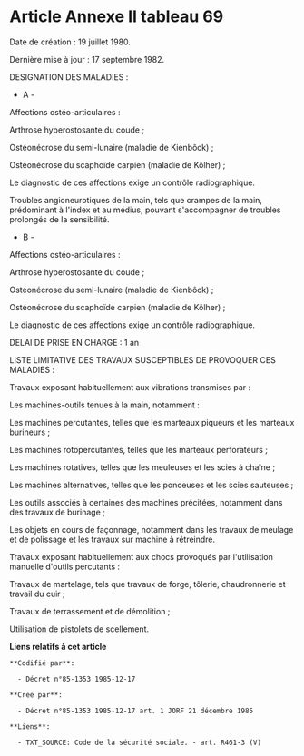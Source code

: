 # Article Annexe II tableau 69

Date de création : 19 juillet 1980.

Dernière mise à jour : 17 septembre 1982.

DESIGNATION DES MALADIES :

- A - 

Affections ostéo-articulaires : 

Arthrose hyperostosante du coude ;

Ostéonécrose du semi-lunaire (maladie de Kienbôck) ; 

Ostéonécrose du scaphoïde carpien (maladie de Kôlher) ;

Le diagnostic de ces affections exige un contrôle radiographique.

Troubles angioneurotiques de la main, tels que crampes de la main, prédominant à l'index et au médius, pouvant s'accompagner
de troubles prolongés de la sensibilité.

- B -

Affections ostéo-articulaires : 

Arthrose hyperostosante du coude ; 

Ostéonécrose du semi-lunaire (maladie de Kienbôck) ;

Ostéonécrose du scaphoïde carpien (maladie de Kôlher) ; 

Le diagnostic de ces affections exige un contrôle radiographique.

DELAI DE PRISE EN CHARGE : 1 an

LISTE LIMITATIVE DES TRAVAUX SUSCEPTIBLES DE PROVOQUER CES MALADIES :

Travaux exposant habituellement aux vibrations transmises par :

Les machines-outils tenues à la main, notamment :

Les machines percutantes, telles que les marteaux piqueurs et les marteaux burineurs ; 

Les machines rotopercutantes, telles que les marteaux perforateurs ;

Les machines rotatives, telles que les meuleuses et les scies à chaîne ; 

Les machines alternatives, telles que les ponceuses et les scies sauteuses ; 

Les outils associés à certaines des machines précitées, notamment dans des travaux de burinage ;

Les objets en cours de façonnage, notamment dans les travaux de meulage et de polissage et les travaux sur machine à
rétreindre.

Travaux exposant habituellement aux chocs provoqués par l'utilisation manuelle d'outils percutants :

Travaux de martelage, tels que travaux de forge, tôlerie, chaudronnerie et travail du cuir ; 

Travaux de terrassement et de démolition ;

Utilisation de pistolets de scellement.

**Liens relatifs à cet article**

	**Codifié par**:

	  - Décret n°85-1353 1985-12-17

	**Créé par**:

	  - Décret n°85-1353 1985-12-17 art. 1 JORF 21 décembre 1985

	**Liens**:

	  - TXT_SOURCE: Code de la sécurité sociale. - art. R461-3 (V)
